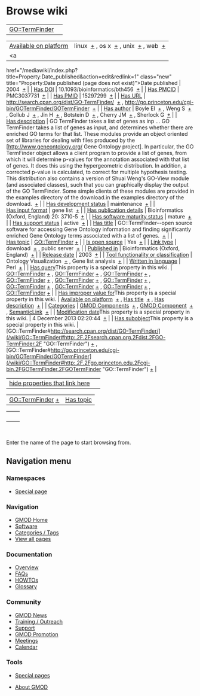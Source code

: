 



<span id="top"></span>




# <span dir="auto">Browse wiki</span>






|                                                         |     |
|---------------------------------------------------------|-----|
| [GO::TermFinder](/wiki/GO::TermFinder "GO::TermFinder") |     |

|  |  |
|----|----|
| [Available on platform](/wiki/Property%3AAvailable_on_platform "Property:Available on platform") | <span class="smwb-value">linux  <span class="smwsearch">[+](/wiki/Special%3ASearchByProperty/Available-20on-20platform/linux "Special%3ASearchByProperty/Available-20on-20platform/linux")</span></span> , <span class="smwb-value">os x  <span class="smwsearch">[+](/wiki/Special%3ASearchByProperty/Available-20on-20platform/os-20x "Special%3ASearchByProperty/Available-20on-20platform/os-20x")</span></span> , <span class="smwb-value">unix  <span class="smwsearch">[+](/wiki/Special%3ASearchByProperty/Available-20on-20platform/unix "Special%3ASearchByProperty/Available-20on-20platform/unix")</span></span> , <span class="smwb-value">web  <span class="smwsearch">[+](/wiki/Special%3ASearchByProperty/Available-20on-20platform/web "Special%3ASearchByProperty/Available-20on-20platform/web")</span></span> |
| <a
href="/mediawiki/index.php?title=Property:Date_published&amp;action=edit&amp;redlink=1"
class="new"
title="Property:Date published (page does not exist)">Date published</a> | <span class="smwb-value">2004  <span class="smwsearch">[+](/wiki/Special%3ASearchByProperty/Date-20published/2004 "Special%3ASearchByProperty/Date-20published/2004")</span></span> |
| <a
href="/mediawiki/index.php?title=Property:Has_DOI&amp;action=edit&amp;redlink=1"
class="new" title="Property:Has DOI (page does not exist)">Has DOI</a> | <span class="smwb-value">10.1093/bioinformatics/bth456  <span class="smwsearch">[+](/wiki/Special%3ASearchByProperty/Has-20DOI/10.1093-2Fbioinformatics-2Fbth456 "Special%3ASearchByProperty/Has-20DOI/10.1093-2Fbioinformatics-2Fbth456")</span></span> |
| <a
href="/mediawiki/index.php?title=Property:Has_PMCID&amp;action=edit&amp;redlink=1"
class="new"
title="Property:Has PMCID (page does not exist)">Has PMCID</a> | <span class="smwb-value">PMC3037731  <span class="smwsearch">[+](/wiki/Special%3ASearchByProperty/Has-20PMCID/PMC3037731 "Special%3ASearchByProperty/Has-20PMCID/PMC3037731")</span></span> |
| <a
href="/mediawiki/index.php?title=Property:Has_PMID&amp;action=edit&amp;redlink=1"
class="new" title="Property:Has PMID (page does not exist)">Has PMID</a> | <span class="smwb-value">15297299  <span class="smwsearch">[+](/wiki/Special%3ASearchByProperty/Has-20PMID/15297299 "Special%3ASearchByProperty/Has-20PMID/15297299")</span></span> |
| [Has URL](/wiki/Property%3AHas_URL "Property:Has URL") | <span class="smwb-value"><a href="http://search.cpan.org/dist/GO-TermFinder/" class="external"
rel="nofollow">http://search.cpan.org/dist/GO-TermFinder/</a>  <span class="smwsearch">[+](/wiki/Special%3ASearchByProperty/Has-20URL/http%3A-2F-2Fsearch.cpan.org-2Fdist-2FGO-2DTermFinder-2F "Special%3ASearchByProperty/Has-20URL/http%3A-2F-2Fsearch.cpan.org-2Fdist-2FGO-2DTermFinder-2F")</span></span> , <span class="smwb-value"><a href="http://go.princeton.edu/cgi-bin/GOTermFinder/GOTermFinder"
class="external"
rel="nofollow">http://go.princeton.edu/cgi-bin/GOTermFinder/GOTermFinder</a>  <span class="smwsearch">[+](/wiki/Special%3ASearchByProperty/Has-20URL/http%3A-2F-2Fgo.princeton.edu-2Fcgi-2Dbin-2FGOTermFinder-2FGOTermFinder "Special%3ASearchByProperty/Has-20URL/http%3A-2F-2Fgo.princeton.edu-2Fcgi-2Dbin-2FGOTermFinder-2FGOTermFinder")</span></span> |
| <a
href="/mediawiki/index.php?title=Property:Has_author&amp;action=edit&amp;redlink=1"
class="new"
title="Property:Has author (page does not exist)">Has author</a> | <span class="smwb-value">Boyle EI  <span class="smwsearch">[+](/wiki/Special%3ASearchByProperty/Has-20author/Boyle-20EI "Special%3ASearchByProperty/Has-20author/Boyle-20EI")</span></span> , <span class="smwb-value">Weng S  <span class="smwsearch">[+](/wiki/Special%3ASearchByProperty/Has-20author/Weng-20S "Special%3ASearchByProperty/Has-20author/Weng-20S")</span></span> , <span class="smwb-value">Gollub J  <span class="smwsearch">[+](/wiki/Special%3ASearchByProperty/Has-20author/Gollub-20J "Special%3ASearchByProperty/Has-20author/Gollub-20J")</span></span> , <span class="smwb-value">Jin H  <span class="smwsearch">[+](/wiki/Special%3ASearchByProperty/Has-20author/Jin-20H "Special%3ASearchByProperty/Has-20author/Jin-20H")</span></span> , <span class="smwb-value">Botstein D  <span class="smwsearch">[+](/wiki/Special%3ASearchByProperty/Has-20author/Botstein-20D "Special%3ASearchByProperty/Has-20author/Botstein-20D")</span></span> , <span class="smwb-value">Cherry JM  <span class="smwsearch">[+](/wiki/Special%3ASearchByProperty/Has-20author/Cherry-20JM "Special%3ASearchByProperty/Has-20author/Cherry-20JM")</span></span> , <span class="smwb-value">Sherlock G  <span class="smwsearch">[+](/wiki/Special%3ASearchByProperty/Has-20author/Sherlock-20G "Special%3ASearchByProperty/Has-20author/Sherlock-20G")</span></span> |
| [Has description](/wiki/Property%3AHas_description "Property:Has description") | <span class="smwb-value">GO TermFinder takes a list of genes as inp<span class="smw-highlighter" data-type="2" state="persistent" data-title="Information"><span class="smwtext"> … </span><span class="smwttcontent">GO TermFinder takes a list of genes as input, and determines whether there are enriched GO terms for that list. These modules provide an object oriented set of libraries for dealing with files produced by the \[http://www.geneontology.org/ Gene Ontology project\]. In particular, the GO TermFinder object allows a client program to provide a list of genes, from which it will determine p-values for the annotation associated with that list of genes. It does this using the hypergeometric distribution. In addition, a corrected p-value is calculated, to correct for multiple hypothesis testing. This distribution also contains a version of Shuai Weng's GO-View module (and associated classes), such that you can graphically display the output of the GO TermFinder. Some simple clients of these modules are provided in the examples directory of the download.</span></span>in the examples directory of the download.  <span class="smwsearch">[+](/mediawiki/index.php?title=Special%3ASearchByProperty&x=Has-20description%2FGO-20TermFinder-20takes-20a-20list-20of-20genes-20as-20input%2C-20and-20determines-20whether-20there-20are-20enriched-20GO-20terms-20for-20that-20list.-20These-20modules-20provide-20an-20object-20oriented-20set-20of-20libraries-20for-20dealing-20with-20files-20produced-20by-20the-20-5Bhttp%3A-2F-2Fwww.geneontology.org-2F-20Gene-20Ontology-20project-5D.-20In-20particular%2C-20the-20GO-20TermFinder-20object-20allows-20a-20client-20program-20to-20provide-20a-20list-20of-20genes%2C-20from-20which-20it-20will-20determine-20p-2Dvalues-20for-20the-20annotation-20associated-20with-20that-20list-20of-20genes.-20It-20does-20this-20using-20the-20hypergeometric-20distribution.-20In-20addition%2C-20a-20corrected-20p-2Dvalue-20is-20calculated%2C-20to-20correct-20for-20multiple-20hypothesis-20testing.-20-20This-20distribution-20also-20contains-20a-20version-20of-20Shuai-20Weng%27s-20GO-2DView-20module-20%28and-20associated-20classes%29%2C-20such-20that-20you-20can-20graphically-20display-20the-20output-20of-20the-20GO-20TermFinder.-20Some-20simple-20clients-20of-20these-20modules-20are-20provided-20in-20the-20examples-20directory-20of-20the-20download. "Special%3ASearchByProperty")</span></span> |
| [Has development status](/wiki/Property%3AHas_development_status "Property:Has development status") | <span class="smwb-value">maintenance  <span class="smwsearch">[+](/wiki/Special%3ASearchByProperty/Has-20development-20status/maintenance "Special%3ASearchByProperty/Has-20development-20status/maintenance")</span></span> |
| [Has input format](/wiki/Property%3AHas_input_format "Property:Has input format") | <span class="smwb-value">gene list  <span class="smwsearch">[+](/wiki/Special%3ASearchByProperty/Has-20input-20format/gene-20list "Special%3ASearchByProperty/Has-20input-20format/gene-20list")</span></span> |
| <a
href="/mediawiki/index.php?title=Property:Has_publication_details&amp;action=edit&amp;redlink=1"
class="new"
title="Property:Has publication details (page does not exist)">Has publication details</a> | <span class="smwb-value">Bioinformatics (Oxford, England) 20: 3710-5  <span class="smwsearch">[+](/wiki/Special%3ASearchByProperty/Has-20publication-20details/Bioinformatics-20(Oxford,-20England)-2020:-203710-2D5 "Special%3ASearchByProperty/Has-20publication-20details/Bioinformatics-20(Oxford,-20England)-2020:-203710-2D5")</span></span> |
| [Has software maturity status](/wiki/Property%3AHas_software_maturity_status "Property:Has software maturity status") | <span class="smwb-value">mature  <span class="smwsearch">[+](/wiki/Special%3ASearchByProperty/Has-20software-20maturity-20status/mature "Special%3ASearchByProperty/Has-20software-20maturity-20status/mature")</span></span> |
| [Has support status](/wiki/Property%3AHas_support_status "Property:Has support status") | <span class="smwb-value">active  <span class="smwsearch">[+](/wiki/Special%3ASearchByProperty/Has-20support-20status/active "Special%3ASearchByProperty/Has-20support-20status/active")</span></span> |
| [Has title](/wiki/Property%3AHas_title "Property:Has title") | <span class="smwb-value">GO::TermFinder--open source software for accessing Gene Ontology information and finding significantly enriched Gene Ontology terms associated with a list of genes.  <span class="smwsearch">[+](/wiki/Special%3ASearchByProperty/Has-20title/GO%3A%3ATermFinder-2D-2Dopen-20source-20software-20for-20accessing-20Gene-20Ontology-20information-20and-20finding-20significantly-20enriched-20Gene-20Ontology-20terms-20associated-20with-20a-20list-20of-20genes. "Special%3ASearchByProperty/Has-20title/GO%3A%3ATermFinder-2D-2Dopen-20source-20software-20for-20accessing-20Gene-20Ontology-20information-20and-20finding-20significantly-20enriched-20Gene-20Ontology-20terms-20associated-20with-20a-20list-20of-20genes.")</span></span> |
| [Has topic](/wiki/Property%3AHas_topic "Property:Has topic") | <span class="smwb-value">[GO::TermFinder](/wiki/GO::TermFinder "GO::TermFinder") <span class="smwbrowse">[+](/wiki/Special%3ABrowse/GO%3A%3ATermFinder "Special%3ABrowse/GO%3A%3ATermFinder")</span></span> |
| [Is open source](/wiki/Property%3AIs_open_source "Property:Is open source") | <span class="smwb-value">Yes  <span class="smwsearch">[+](/wiki/Special%3ASearchByProperty/Is-20open-20source/Yes "Special%3ASearchByProperty/Is-20open-20source/Yes")</span></span> |
| [Link type](/wiki/Property%3ALink_type "Property:Link type") | <span class="smwb-value">download  <span class="smwsearch">[+](/wiki/Special%3ASearchByProperty/Link-20type/download "Special%3ASearchByProperty/Link-20type/download")</span></span> , <span class="smwb-value">public server  <span class="smwsearch">[+](/wiki/Special%3ASearchByProperty/Link-20type/public-20server "Special%3ASearchByProperty/Link-20type/public-20server")</span></span> |
| <a
href="/mediawiki/index.php?title=Property:Published_in&amp;action=edit&amp;redlink=1"
class="new"
title="Property:Published in (page does not exist)">Published in</a> | <span class="smwb-value">Bioinformatics (Oxford, England)  <span class="smwsearch">[+](/wiki/Special%3ASearchByProperty/Published-20in/Bioinformatics-20(Oxford,-20England) "Special%3ASearchByProperty/Published-20in/Bioinformatics-20(Oxford,-20England)")</span></span> |
| [Release date](/wiki/Property%3ARelease_date "Property:Release date") | <span class="smwb-value">2003  <span class="smwsearch">[+](/wiki/Special%3ASearchByProperty/Release-20date/2003 "Special%3ASearchByProperty/Release-20date/2003")</span></span> |
| [Tool functionality or classification](/wiki/Property%3ATool_functionality_or_classification "Property:Tool functionality or classification") | <span class="smwb-value">Ontology Visualization  <span class="smwsearch">[+](/wiki/Special%3ASearchByProperty/Tool-20functionality-20or-20classification/Ontology-20Visualization "Special%3ASearchByProperty/Tool-20functionality-20or-20classification/Ontology-20Visualization")</span></span> , <span class="smwb-value">Gene list analysis  <span class="smwsearch">[+](/wiki/Special%3ASearchByProperty/Tool-20functionality-20or-20classification/Gene-20list-20analysis "Special%3ASearchByProperty/Tool-20functionality-20or-20classification/Gene-20list-20analysis")</span></span> |
| [Written in language](/wiki/Property%3AWritten_in_language "Property:Written in language") | <span class="smwb-value">Perl  <span class="smwsearch">[+](/wiki/Special%3ASearchByProperty/Written-20in-20language/Perl "Special%3ASearchByProperty/Written-20in-20language/Perl")</span></span> |
| <span class="smw-highlighter" data-type="1" state="inline" data-title="Property"><span class="smwbuiltin">[Has query](/wiki/Property:Has_query "Property:Has query")</span><span class="smwttcontent">This property is a special property in this wiki.</span></span> | <span class="smwb-value">[GO::TermFinder](/wiki/GO::TermFinder#_QUERYbc2a44509e909a9854a1ea943ca42e91 "GO::TermFinder") <span class="smwbrowse">[+](/wiki/Special%3ABrowse/GO%3A%3ATermFinder-23_QUERYbc2a44509e909a9854a1ea943ca42e91 "Special%3ABrowse/GO%3A%3ATermFinder-23 QUERYbc2a44509e909a9854a1ea943ca42e91")</span></span> , <span class="smwb-value">[GO::TermFinder](/wiki/GO::TermFinder#_QUERYb087edaa07ceb7cbedcb71dbb6270170 "GO::TermFinder") <span class="smwbrowse">[+](/wiki/Special%3ABrowse/GO%3A%3ATermFinder-23_QUERYb087edaa07ceb7cbedcb71dbb6270170 "Special%3ABrowse/GO%3A%3ATermFinder-23 QUERYb087edaa07ceb7cbedcb71dbb6270170")</span></span> , <span class="smwb-value">[GO::TermFinder](/wiki/GO::TermFinder#_QUERY950aeef0a63f519a96218a618233001e "GO::TermFinder") <span class="smwbrowse">[+](/wiki/Special%3ABrowse/GO%3A%3ATermFinder-23_QUERY950aeef0a63f519a96218a618233001e "Special%3ABrowse/GO%3A%3ATermFinder-23 QUERY950aeef0a63f519a96218a618233001e")</span></span> , <span class="smwb-value">[GO::TermFinder](/wiki/GO::TermFinder#_QUERYdfa50e7d3f171b712aad8a0e64cc670e "GO::TermFinder") <span class="smwbrowse">[+](/wiki/Special%3ABrowse/GO%3A%3ATermFinder-23_QUERYdfa50e7d3f171b712aad8a0e64cc670e "Special%3ABrowse/GO%3A%3ATermFinder-23 QUERYdfa50e7d3f171b712aad8a0e64cc670e")</span></span> , <span class="smwb-value">[GO::TermFinder](/wiki/GO::TermFinder#_QUERY4457e57c08e95c40adb29449be32c8fc "GO::TermFinder") <span class="smwbrowse">[+](/wiki/Special%3ABrowse/GO%3A%3ATermFinder-23_QUERY4457e57c08e95c40adb29449be32c8fc "Special%3ABrowse/GO%3A%3ATermFinder-23 QUERY4457e57c08e95c40adb29449be32c8fc")</span></span> , <span class="smwb-value">[GO::TermFinder](/wiki/GO::TermFinder#_QUERY23150497ea9efda26f8a79e6ec98ce92 "GO::TermFinder") <span class="smwbrowse">[+](/wiki/Special%3ABrowse/GO%3A%3ATermFinder-23_QUERY23150497ea9efda26f8a79e6ec98ce92 "Special%3ABrowse/GO%3A%3ATermFinder-23 QUERY23150497ea9efda26f8a79e6ec98ce92")</span></span> , <span class="smwb-value">[GO::TermFinder](/wiki/GO::TermFinder#_QUERY65f772ab6cd08d60360754740c98f120 "GO::TermFinder") <span class="smwbrowse">[+](/wiki/Special%3ABrowse/GO%3A%3ATermFinder-23_QUERY65f772ab6cd08d60360754740c98f120 "Special%3ABrowse/GO%3A%3ATermFinder-23 QUERY65f772ab6cd08d60360754740c98f120")</span></span> , <span class="smwb-value">[GO::TermFinder](/wiki/GO::TermFinder#_QUERY04ee54136f389df41ba135c15a290e5e "GO::TermFinder") <span class="smwbrowse">[+](/wiki/Special%3ABrowse/GO%3A%3ATermFinder-23_QUERY04ee54136f389df41ba135c15a290e5e "Special%3ABrowse/GO%3A%3ATermFinder-23 QUERY04ee54136f389df41ba135c15a290e5e")</span></span> , <span class="smwb-value">[GO::TermFinder](/wiki/GO::TermFinder#_QUERY24a48a432adfe35d56a417ab33b53f9a "GO::TermFinder") <span class="smwbrowse">[+](/wiki/Special%3ABrowse/GO%3A%3ATermFinder-23_QUERY24a48a432adfe35d56a417ab33b53f9a "Special%3ABrowse/GO%3A%3ATermFinder-23 QUERY24a48a432adfe35d56a417ab33b53f9a")</span></span> , <span class="smwb-value">[GO::TermFinder](/wiki/GO::TermFinder#_QUERY68891b49f6ac1f4b58a6a6e86fab5309 "GO::TermFinder") <span class="smwbrowse">[+](/wiki/Special%3ABrowse/GO%3A%3ATermFinder-23_QUERY68891b49f6ac1f4b58a6a6e86fab5309 "Special%3ABrowse/GO%3A%3ATermFinder-23 QUERY68891b49f6ac1f4b58a6a6e86fab5309")</span></span> |
| <span class="smw-highlighter" data-type="1" state="inline" data-title="Property"><span class="smwbuiltin">[Has improper value for](/wiki/Property:Has_improper_value_for "Property:Has improper value for")</span><span class="smwttcontent">This property is a special property in this wiki.</span></span> | <span class="smwb-value">[Available on platform](/wiki/Property%3AAvailable_on_platform "Property:Available on platform")  <span class="smwsearch">[+](/wiki/Special%3ASearchByProperty/Has-20improper-20value-20for/Available-20on-20platform "Special%3ASearchByProperty/Has-20improper-20value-20for/Available-20on-20platform")</span></span> , <span class="smwb-value">[Has title](/wiki/Property%3AHas_title "Property:Has title")  <span class="smwsearch">[+](/wiki/Special%3ASearchByProperty/Has-20improper-20value-20for/Has-20title "Special%3ASearchByProperty/Has-20improper-20value-20for/Has-20title")</span></span> , <span class="smwb-value">[Has description](/wiki/Property%3AHas_description "Property:Has description")  <span class="smwsearch">[+](/wiki/Special%3ASearchByProperty/Has-20improper-20value-20for/Has-20description "Special%3ASearchByProperty/Has-20improper-20value-20for/Has-20description")</span></span> |
| [Categories](/wiki/Special%3ACategories "Special%3ACategories") | <span class="smwb-value">[GMOD Components](/wiki/Category%3AGMOD_Components "Category%3AGMOD Components")  <span class="smwsearch">[+](/wiki/Special%3ASearchByProperty/GMOD-20Components "Special%3ASearchByProperty/GMOD-20Components")</span></span> , <span class="smwb-value">[GMOD Component](/wiki/Category%3AGMOD_Component "Category%3AGMOD Component")  <span class="smwsearch">[+](/wiki/Special%3ASearchByProperty/GMOD-20Component "Special%3ASearchByProperty/GMOD-20Component")</span></span> , <span class="smwb-value"><a
href="/mediawiki/index.php?title=Category%3ASemanticLink&amp;action=edit&amp;redlink=1"
class="new"
title="Category%3ASemanticLink (page does not exist)">SemanticLink</a>  <span class="smwsearch">[+](/wiki/Special%3ASearchByProperty/SemanticLink "Special%3ASearchByProperty/SemanticLink")</span></span> |
| <span class="smw-highlighter" data-type="1" state="inline" data-title="Property"><span class="smwbuiltin">[Modification date](/wiki/Property:Modification_date "Property:Modification date")</span><span class="smwttcontent">This property is a special property in this wiki.</span></span> | <span class="smwb-value">4 December 2013 02:20:44  <span class="smwsearch">[+](/wiki/Special%3ASearchByProperty/Modification-20date/4-20December-202013-2002:20:44 "Special%3ASearchByProperty/Modification-20date/4-20December-202013-2002:20:44")</span></span> |
| <span class="smw-highlighter" data-type="1" state="inline" data-title="Property"><span class="smwbuiltin">[Has subobject](/wiki/Property%3AHas_subobject "Property:Has subobject")</span><span class="smwttcontent">This property is a special property in this wiki.</span></span> | <span class="smwb-value">[GO::TermFinder#http://search.cpan.org/dist/GO-TermFinder/](/wiki/GO::TermFinder#http:.2F.2Fsearch.cpan.org.2Fdist.2FGO-TermFinder.2F "GO::TermFinder") <span class="smwbrowse">[+](/wiki/Special%3ABrowse/GO%3A%3ATermFinder-23http%3A-2F-2Fsearch.cpan.org-2Fdist-2FGO-2DTermFinder-2F "Special%3ABrowse/GO%3A%3ATermFinder-23http%3A-2F-2Fsearch.cpan.org-2Fdist-2FGO-2DTermFinder-2F")</span></span> , <span class="smwb-value">[GO::TermFinder#http://go.princeton.edu/cgi-bin/GOTermFinder/GOTermFinder](/wiki/GO::TermFinder#http:.2F.2Fgo.princeton.edu.2Fcgi-bin.2FGOTermFinder.2FGOTermFinder "GO::TermFinder") <span class="smwbrowse">[+](/wiki/Special%3ABrowse/GO%3A%3ATermFinder-23http%3A-2F-2Fgo.princeton.edu-2Fcgi-2Dbin-2FGOTermFinder-2FGOTermFinder "Special%3ABrowse/GO%3A%3ATermFinder-23http%3A-2F-2Fgo.princeton.edu-2Fcgi-2Dbin-2FGOTermFinder-2FGOTermFinder")</span></span> |

<span id="smw_browse_incoming"></span>

|  |  |
|----|----|
| [hide properties that link here](/mediawiki/index.php?title=Special:Browse&offset=0&dir=out&article=GO%3A%3ATermFinder)  |  |

|  |  |
|----|----|
| <span class="smwb-ivalue">[GO::TermFinder](/wiki/GO::TermFinder "GO::TermFinder") <span class="smwbrowse">[+](/wiki/Special%3ABrowse/GO%3A%3ATermFinder "Special%3ABrowse/GO%3A%3ATermFinder")</span></span> | [Has topic](/wiki/Property%3AHas_topic "Property:Has topic") |

|     |     |
|-----|-----|
|     |     |

 

Enter the name of the page to start browsing from.  








## Navigation menu



### Namespaces

- <span id="ca-nstab-special">[Special
  page](/wiki/Special%3ABrowse/GO%3A%3ATermFinder "This is a special page, you cannot edit the page itself")</span>






### Navigation



- <span id="n-GMOD-Home">[GMOD Home](/wiki/Main_Page)</span>
- <span id="n-Software">[Software](/wiki/GMOD_Components)</span>
- <span id="n-Categories-.2F-Tags">[Categories /
  Tags](/wiki/Categories)</span>
- <span id="n-View-all-pages">[View all
  pages](/wiki/Special:AllPages)</span>




### Documentation



- <span id="n-Overview">[Overview](/wiki/Overview)</span>
- <span id="n-FAQs">[FAQs](/wiki/Category%3AFAQ)</span>
- <span id="n-HOWTOs">[HOWTOs](/wiki/Category%3AHOWTO)</span>
- <span id="n-Glossary">[Glossary](/wiki/Glossary)</span>




### Community



- <span id="n-GMOD-News">[GMOD News](/wiki/GMOD_News)</span>
- <span id="n-Training-.2F-Outreach">[Training /
  Outreach](/wiki/Training_and_Outreach)</span>
- <span id="n-Support">[Support](/wiki/Support)</span>
- <span id="n-GMOD-Promotion">[GMOD
  Promotion](/wiki/GMOD_Promotion)</span>
- <span id="n-Meetings">[Meetings](/wiki/Meetings)</span>
- <span id="n-Calendar">[Calendar](/wiki/Calendar)</span>




### Tools



- <span id="t-specialpages"><a href="/wiki/Special%3ASpecialPages" accesskey="q"
  title="A list of all special pages [q]">Special pages</a></span>






- <span id="footer-places-about">[About
  GMOD](/wiki/GMOD%3AAbout "GMOD%3AAbout")</span>

<!-- -->




